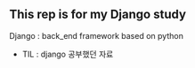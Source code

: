 ## This rep is for my Django study 

Django : back_end framework based on python

- TIL : django 공부했던 자료